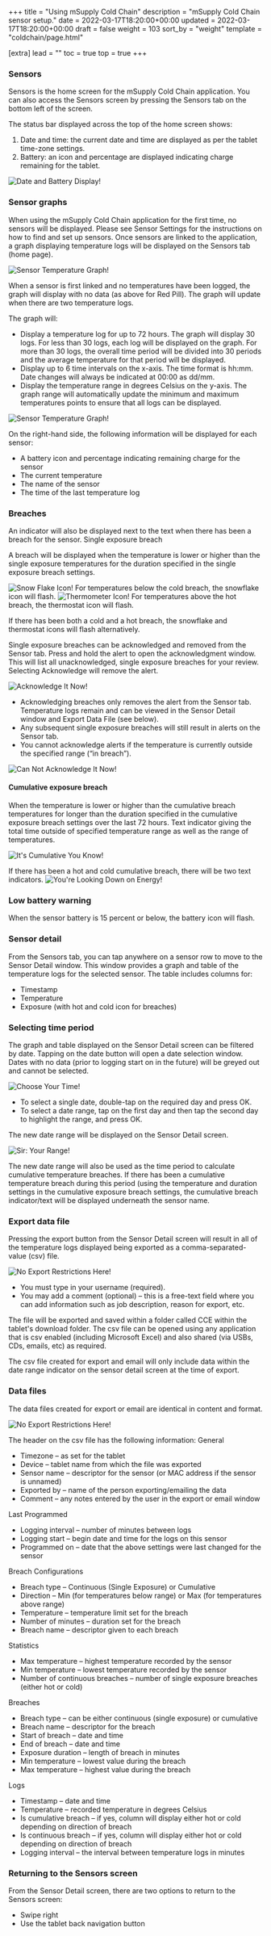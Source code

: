 +++
title = "Using mSupply Cold Chain"
description = "mSupply Cold Chain sensor setup."
date = 2022-03-17T18:20:00+00:00
updated = 2022-03-17T18:20:00+00:00
draft = false
weight = 103
sort_by = "weight"
template = "coldchain/page.html"

[extra]
lead = ""
toc = true
top = true
+++


### Sensors

Sensors is the home screen for the mSupply Cold Chain application. You can also access the Sensors screen by pressing the Sensors tab on the bottom left of the screen.

The status bar displayed across the top of the home screen shows:

1. Date and time: the current date and time are displayed as per the tablet time-zone settings.
2. Battery: an icon and percentage are displayed indicating charge remaining for the tablet.

![Date and Battery Display!](/coldchain/images/date_and_battery.png)

### Sensor graphs

When using the mSupply Cold Chain application for the first time, no sensors will be displayed. Please see Sensor Settings for the instructions on how to find and set up sensors. Once sensors are linked to the application, a graph displaying temperature logs will be displayed on the Sensors tab (home page).

![Sensor Temperature Graph!](/coldchain/images/sensor_graph.png)

When a sensor is first linked and no temperatures have been logged, the graph will display with no data (as above for Red Pill). The graph will update when there are two temperature logs.

The graph will:

* Display a temperature log for up to 72 hours. The graph will display 30 logs. For less than 30 logs, each log will be displayed on the graph. For more than 30 logs, the overall time period will be divided into 30 periods and the average temperature for that period will be displayed.
* Display up to 6 time intervals on the x-axis. The time format is hh:mm. Date changes will always be indicated at 00:00 as dd/mm.
* Display the temperature range in degrees Celsius on the y-axis. The graph range will automatically update the minimum and maximum temperatures points to ensure that all logs can be displayed.

![Sensor Temperature Graph!](/coldchain/images/sensor_graph_detail.png)

On the right-hand side, the following information will be displayed for each sensor:

* A battery icon and percentage indicating remaining charge for the sensor
* The current temperature
* The name of the sensor
* The time of the last temperature log

### Breaches

An indicator will also be displayed next to the text when there has been a breach for the sensor.
Single exposure breach

A breach will be displayed when the temperature is lower or higher than the single exposure temperatures for the duration specified in the single exposure breach settings.

![Snow Flake Icon!](/coldchain/images/snow_flake_icon.png)
For temperatures below the cold breach, the snowflake icon will flash.
![Thermometer Icon!](/coldchain/images/thermometer_icon.png)
For temperatures above the hot breach, the thermostat icon will flash.

If there has been both a cold and a hot breach, the snowflake and thermostat icons will flash alternatively.

Single exposure breaches can be acknowledged and removed from the Sensor tab. Press and hold the alert to open the acknowledgment window. This will list all unacknowledged, single exposure breaches for your review. Selecting Acknowledge will remove the alert.

![Acknowledge It Now!](/coldchain/images/acknowledgement_window.png)

* Acknowledging breaches only removes the alert from the Sensor tab. Temperature logs remain and can be viewed in the Sensor Detail window and Export Data File (see below).
* Any subsequent single exposure breaches will still result in alerts on the Sensor tab.
* You cannot acknowledge alerts if the temperature is currently outside the specified range (“in breach”).

![Can Not Acknowledge It Now!](/coldchain/images/acknowledgement_ongoing.png)

#### Cumulative exposure breach

When the temperature is lower or higher than the cumulative breach temperatures for longer than the duration specified in the cumulative exposure breach settings over the last 72 hours. Text indicator giving the total time outside of specified temperature range as well as the range of temperatures. 

![It's Cumulative You Know!](/coldchain/images/cumulative_exposure.png)

If there has been a hot and cold cumulative breach, there will be two text indicators.
![You're Looking Down on Energy!](/coldchain/images/low_battery.png)

### Low battery warning


When the sensor battery is 15 percent or below, the battery icon will flash.

### Sensor detail

From the Sensors tab, you can tap anywhere on a sensor row to move to the Sensor Detail window. This window provides a graph and table of the temperature logs for the selected sensor. The table includes columns for:

* Timestamp
* Temperature
* Exposure (with hot and cold icon for breaches)

### Selecting time period

The graph and table displayed on the Sensor Detail screen can be filtered by date. Tapping on the date button will open a date selection window. Dates with no data (prior to logging start on in the future) will be greyed out and cannot be selected.

![Choose Your Time!](/coldchain/images/logs_select_time_period.png)

* To select a single date, double-tap on the required day and press OK.
* To select a date range, tap on the first day and then tap the second day to highlight the range, and press OK.

The new date range will be displayed on the Sensor Detail screen.

![Sir: Your Range!](/coldchain/images/logs_new_date_range.png)

The new date range will also be used as the time period to calculate cumulative temperature breaches. If there has been a cumulative temperature breach during this period (using the temperature and duration settings in the cumulative exposure breach settings, the cumulative breach indicator/text will be displayed underneath the sensor name.

### Export data file

Pressing the export button from the Sensor Detail screen will result in all of the temperature logs displayed being exported as a comma-separated-value (csv) file.

![No Export Restrictions Here!](/coldchain/images/export_data.png)

* You must type in your username (required).
* You may add a comment (optional) – this is a free-text field where you can add information such as job description, reason for export, etc.

The file will be exported and saved within a folder called CCE within the tablet's download folder. The csv file can be opened using any application that is csv enabled (including Microsoft Excel) and also shared (via USBs, CDs, emails, etc) as required.

The csv file created for export and email will only include data within the date range indicator on the sensor detail screen at the time of export.


### Data files

The data files created for export or email are identical in content and format.

![No Export Restrictions Here!](/coldchain/images/export_data_sample.png)

The header on the csv file has the following information:
General

* Timezone – as set for the tablet
* Device – tablet name from which the file was exported
* Sensor name – descriptor for the sensor (or MAC address if the sensor is unnamed)
* Exported by – name of the person exporting/emailing the data
* Comment – any notes entered by the user in the export or email window

Last Programmed

* Logging interval – number of minutes between logs
* Logging start – begin date and time for the logs on this sensor
* Programmed on – date that the above settings were last changed for the sensor

Breach Configurations

* Breach type – Continuous (Single Exposure) or Cumulative
* Direction – Min (for temperatures below range) or Max (for temperatures above range)
* Temperature – temperature limit set for the breach
* Number of minutes – duration set for the breach
* Breach name – descriptor given to each breach

Statistics

* Max temperature – highest temperature recorded by the sensor
* Min temperature – lowest temperature recorded by the sensor
* Number of continuous breaches – number of single exposure breaches (either hot or cold)

Breaches

* Breach type – can be either continuous (single exposure) or cumulative
* Breach name – descriptor for the breach
* Start of breach – date and time
* End of breach – date and time
* Exposure duration – length of breach in minutes
* Min temperature – lowest value during the breach
* Max temperature – highest value during the breach

Logs

* Timestamp – date and time
* Temperature – recorded temperature in degrees Celsius
* Is cumulative breach – if yes, column will display either hot or cold depending on direction of breach
* Is continuous breach – if yes, column will display either hot or cold depending on direction of breach
* Logging interval – the interval between temperature logs in minutes


### Returning to the Sensors screen

From the Sensor Detail screen, there are two options to return to the Sensors screen:

* Swipe right
* Use the tablet back navigation button

